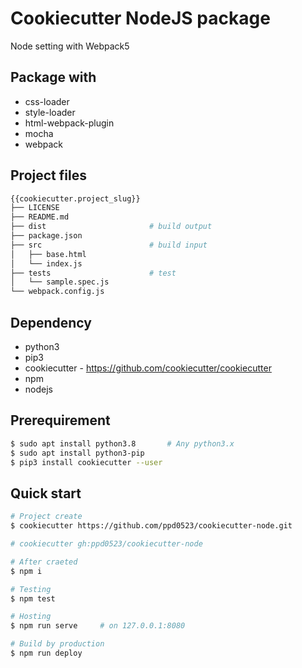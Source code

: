 # Cookiecutter NodeJS package

Node setting with Webpack5


## Package with
* css-loader
* style-loader
* html-webpack-plugin
* mocha
* webpack

## Project files
```bash
{{cookiecutter.project_slug}}
├── LICENSE
├── README.md
├── dist                       # build output
├── package.json
├── src                        # build input
│   ├── base.html
│   └── index.js
├── tests                      # test
│   └── sample.spec.js
└── webpack.config.js 
```

## Dependency
* python3
* pip3
* cookiecutter - https://github.com/cookiecutter/cookiecutter
* npm
* nodejs


## Prerequirement
```bash
$ sudo apt install python3.8       # Any python3.x
$ sudo apt install python3-pip
$ pip3 install cookiecutter --user
```

## Quick start
```bash
# Project create
$ cookiecutter https://github.com/ppd0523/cookiecutter-node.git

# cookiecutter gh:ppd0523/cookiecutter-node

# After craeted
$ npm i

# Testing
$ npm test

# Hosting
$ npm run serve     # on 127.0.0.1:8080

# Build by production
$ npm run deploy
```
